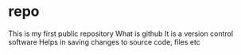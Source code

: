 # repo
This is my first public repository
What is github
It is a version control software
Helps in saving changes to source code, files etc 
